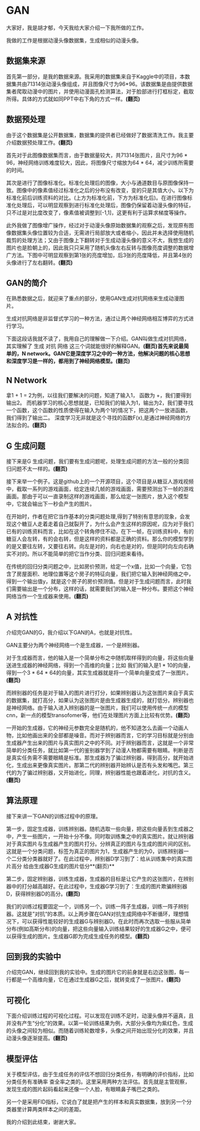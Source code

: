 # GAN

大家好，我是胡才郁，今天我给大家介绍一下我所做的工作。

我做的工作是根据动漫头像数据集，生成相似的动漫头像。



## 数据集来源

首先第一部分，是我的数据来源。我采用的数据集来自于Kaggle中的项目，本数据集共由71314张动漫头像组成，并且图像尺寸为96*96。该数据集是由提供数据集者爬取动漫中的图片，并使用动漫面孔检测算法，对于脸部进行打框标定，截取所得。具体的方式就如同PPT中右下角的方式一样。**(翻页)**

## 数据预处理

由于这个数据集是公开数据集，数据集的提供者已经做好了数据清洗工作。我主要介绍数据预处理工作。**(翻页)**

首先对于此图像数据集而言，由于数据量较大，共71314张图片，且尺寸为96 * 96，神经网络训练难度较大，因此，将图像尺寸缩放为64 * 64，减少训练所需要的时间。

其次是进行了图像标准化。标准化处理后的图像，大小与通道数目与原图像保持一致。图像中的像素值经过标准化之后的分布没有改变，变的只是其值大小。以下为标准化前后训练资料的对比。(上方为标准化前，下方为标准化后)。在进行图像标准化处理后，可以明显观察到进行标准化处理后，图像仍保留着动漫头像的特征，只不过是对比度改变了，像素值被调整到[-1,1]，这更有利于运算求梯度等操作。

此外我做了图像增广操作，经过对于动漫头像原始数据集的观察之后，发现原有图像数据集头像位置较为合适，无需进行局部放大或者缩小，因此并未选择使用随机裁剪的处理方法；又由于图像上下翻转对于生成动漫头像的意义不大，我想生成的图片也是脸朝上的，因此我只只采用了随机头像左右反转与图像亮度调整的数据增广方法。下图中可明显观察到第1张的亮度增加，后3张的亮度降低，并且第4张的头像进行了左右翻转。**(翻页)**

## GAN的简介

在熟悉数据之后，就迎来了重点的部分，使用GAN生成对抗网络来生成动漫图片。

生成对抗网络是非监督式学习的一种方法，通过让两个神经网络相互博弈的方式进行学习。

下面这段话我就不读了，我用自己的理解做一下介绍。GAN叫做生成对抗网络，其实理解了 生成 对抗 网络 这三个词就能很好的解释GAN。**(翻页)**首先来说最简单的，N network。GAN它是深度学习之中的一种方法，他解决问题的核心思想和深度学习是一样的，都用到了神经网络模型。**(翻页)**

## N Network

拿1 + 1 = 2为例，以往我们要解决的问题，知道了输入1， 函数为 +，我们要得到输出2。   而机器学习的核心思想就是，已知我们的输入为1，输出为2，我们要寻找一个函数，这个函数的性质使得在输入为两个1的情况下，把这两个一放进函数，我们得到了输出二。  深度学习无非就是这个寻找的函数F(x),是通过神经网络的方法拟合的。**(翻页)**

## G 生成问题

接下来是G 生成问题，我们要有生成问题呢，处理生成问题的方法一般的分类回归问题不太一样的。**(翻页)**

接下来举一个例子。这是github上的一个开源项目，这个项目是从糖豆人游戏视频中，截取一系列的游戏画面，给定连续几帧的游戏画面，需要预测出下一帧的游戏画面。那由于可以一直录制这样的游戏画面，那么给定一张图片，放入这个模型中，它就会输出下一秒会产生的图片。

在开始时，作者在把它当作基本的分类问题处理,得到了特别有意思的现象，会发现这个糖豆人走着走着自己就裂开了，为什么会产生这样的原因呢，应为对于我们已有的训练资料而言，比如在这个转角停住不动，在下一帧，在训练资料中，有的糖豆人会左转，有的会右转，但是这样的资料都是正确的资料。那么你的模型学到的是又要往左转，又要往右转。向左是对的，向右也是对的，但是同时向左向右确实不对的。所以不能简单的把它当作分类、回归问题来看待。

在传统的回归分类问题之中，比如房价预测，给定一个x值，比如一个向量，它包含了房屋面积、地理位置等这个房子的特征向量，我们把它输入到神经网络之中，得到一个输出值y，就是这个房子的房价预测值。但是对于生成问题而言，此时我们需要输出是一个分布，这样的话，就需要我们的输入是一种分布。要把这个神经网络当作一个生成器来使用。**(翻页)**

## A 对抗性

介绍完GAN的G，我介绍以下GAN的A，也就是对抗性。

GAN主要分为两个神经网络一个是生成器，一个是辨别器。

对于生成器而言，他的输入是一个简单分布之中随机取样得到的向量，将这些向量送进生成器的神经网络，得到一个高维的向量；比如 我们的输入是1 * 10的向量，得到一个3 * 64 * 64的向量，其实生成器就是将一个简单向量变成了一张图片。**(翻页)**

而辨别器的任务是对于输入的图片进行打分，如果辨别器认为这张图片来自于真实的数据集，就打高分，如果认为这张图片是由生成器生成的，就打低分。辨别器也是神经网络。由于输入进入辨别器的是一张图片，我们可以使用传统一点的模型cnn，新一点的模型transofomer等，他们在处理图片方面上比较有优势。**(翻页)**

一开始的生成器，它的神经元参数完全是随机的，他不知道怎么去画一个动画人物，比如他画出来的全部都是噪音。而对于辨别器而言，它的学习目标就是分别由生成器产生出来的图片与真实图片之中的不同。对于辨别器而言，这就是一个非常简单的分类任务，就比如第一代的鉴别器学到了动漫人物都需要有眼睛。判断是否是真实任务需不需要眼睛是标准。那生成器为了骗过辨别器，得到高分，就开始进化，生成出来更像真实图片。那第二代的辨别器开始辨认是否有头发和嘴巴。第三代的为了骗过辨别器，又开始进化，同理，辨别器性能也跟着进化，对抗的含义。**(翻页)**



## 算法原理

接下来讲一下GAN的训练过程中的原理。

第一步，固定生成器，训练辨别器。随机选取一些向量，把这些向量丢到生成器之中，产生一些图片，一开始十分不像。同时取训练集之中的真实图片。就让辨别器对于真实图片与生成器产生的图片打分。分辨真正的图片与生成的图片间的区别。这就是一个分类问题，标签为真正的图片为1，生成器产生的为0，训练辨别器一个二分类分类器就好了。在此过程中，辨别器D学习到了：给从训练集中的真实图片高分 给由生成器G生成的图片低分**(翻页)**

第二步，固定辨别器，训练生成器，生成器的目标是让它产生的这张图片，在辨别器中的打分越高越好。在此过程中，生成器G学习到了：生成的图片欺骗辨别器D，获得辨别器D的高分。**(翻页)**

我们的训练过程要固定一个，训练另一个。训练一阵子生成器，训练一阵子辨别器。这就是”对抗“的本质。以上两步骤在GAN对抗生成网络中不断循环，理想情况下，可以获得性能较好的生成器G与辨别器D。在此时而再次选取一些服从简单分布(例如高斯分布)的向量，把这些向量输入训练结果较好的生成器G之中，便可以获得生成的图片。生成器G即为完成生成任务的模型。**(翻页)**



## 回到我的实验中

介绍完GAN，继续回到我的实验中。生成的图片它的前身就是右边这张图，每一行都是一个高维向量，它在通过生成器G之后，就转变成了一张图片。**(翻页)**

## 可视化

下面介绍训练过程的可视化过程。可以发现在训练不足时，动漫头像并不逼真，且并没有产生“分化”的效果。以第一轮训练结果为例，大部分头像均为紫红色，生成的头像之间较为相似。而随着训练轮数增多，头像之间开始出现分化的效果，并且动漫头像逐渐提高。**(翻页)**

## 模型评估

关于模型评估，由于生成任务的评估不想回归分类任务，有明确的评价指标，比如分类任务有准确率 查全率之类的。这里采用两种方法评估。首先就是主管观察，发现生成的图片起码看起来还像一个人脸，有眼睛鼻子嘴巴之类的。

另一个是采用FID指标，它说白了就是把产生的样本和真实数据集，放到另一个分类器里计算两类样本之间的差距。

我的介绍到此结束，谢谢大家。




